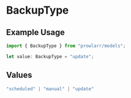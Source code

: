 # BackupType

## Example Usage

```typescript
import { BackupType } from "prowlarr/models";

let value: BackupType = "update";
```

## Values

```typescript
"scheduled" | "manual" | "update"
```